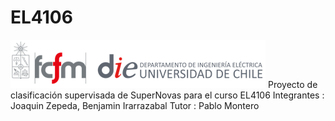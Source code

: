 # EL4106
![banner](bin/cropped-logo-fcfm-die-1.png)
Proyecto de clasificación supervisada de SuperNovas para el curso EL4106
Integrantes : Joaquin Zepeda, Benjamin Irarrazabal
Tutor : Pablo Montero 
